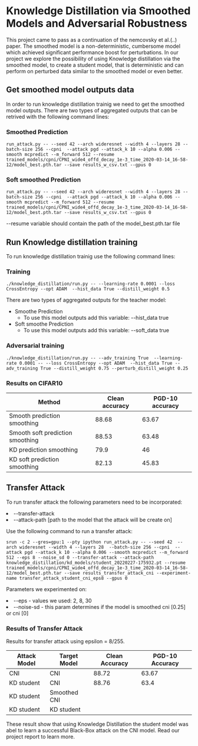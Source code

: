 # Knowledge Distillation via Smoothed Models and Adversarial Robustness

This project came to pass as a continuation of the nemcovsky et al.(..) paper. 
The smoothed model is a non-deterministic, cumbersome model which achieved significant performance boost for perturbations.
In our project we explore the possibility of using Knowledge distillation via the smoothed model, to create a student model, that is deterministic 
and can perform on perturbed data similar to the smoothed model or even better. 



## Get smoothed model outputs data
In order to run knowledge distillation trainig we need to get the smoothed model outputs.
There are two types of aggregated outputs that can be retrived with the following command lines:

 ### Smoothed Prediction
 
 ```
run_attack.py -- --seed 42 --arch wideresnet --width 4 --layers 28 --batch-size 256 --cpni  --attack pgd --attack_k 10 --alpha 0.006 --smooth mcpredict --m_forward 512 --resume trained_models/cpni/CPNI_wide4_offd_decay_1e-3_time_2020-03-14_16-58-12/model_best.pth.tar --save results_w_csv.txt --gpus 0 
```
 ### Soft smoothed Prediction
  ```
run_attack.py -- --seed 42 --arch wideresnet --width 4 --layers 28 --batch-size 256 --cpni  --attack pgd --attack_k 10 --alpha 0.006 --smooth mcpredict --m_forward 512 --resume trained_models/cpni/CPNI_wide4_offd_decay_1e-3_time_2020-03-14_16-58-12/model_best.pth.tar --save results_w_csv.txt --gpus 0 
```

--resume variable should contain the path of the model_best.pth.tar file

## Run Knowledge distillation training
To run knowledge distillation trainig use the following command lines:
 ### Training
 
 ```
./knowledge_distillation/run.py -- --learning-rate 0.0001 --loss CrossEntropy --opt ADAM  --hist_data True --distill_weight 0.5
```
There are two types of aggregated outputs for the teacher model:
  - Smoothe Prediction
    - To use this model outputs add this variable: --hist_data true  
  - Soft smoothe Prediction
    - To use this model outputs add this variable: --soft_data true  

 

 
 ### Adversarial training
 ```
./knowledge_distillation/run.py -- --adv_training True  --learning-rate 0.0001 -- --loss CrossEntropy --opt ADAM  --hist_data True --adv_training True --distill_weight 0.75 --perturb_distill_weight 0.25 
```


### Results on CIFAR10

|Method | Clean accuracy| PGD-10 accuracy|
|--- |---|---|
|Smooth prediction smoothing |  88.68| 63.67|
|Smooth soft prediction smoothing | 88.53| 63.48|
|KD prediction smoothing | 79.9| 46|
|KD soft prediction smoothing | 82.13| 45.83|

## Transfer Attack
To run transfer attack the following parameters need to be incorporated:
<li>--transfer-attack</li>
<li>--attack-path [path to the model that the attack will be create on]</li>

Use the following command to run a transfer attack: 
```
srun -c 2 --gres=gpu:1 --pty ipython run_attack.py -- --seed 42  --arch wideresnet --width 4 --layers 28  --batch-size 256 --cpni  --attack pgd --attack_k 10 --alpha 0.006 --smooth mcpredict --m_forward 512 --eps 8 --noise_sd 0 --transfer-attack --attack-path knowledge_distillation/kd_models/student_20220227-175932.pt --resume trained_models/cpni/CPNI_wide4_offd_decay_1e-3_time_2020-03-14_16-58-12/model_best.pth.tar --save results_transfer_attack_cni --experiment-name transfer_attack_student_cni_eps8 --gpus 0 
```

Parameters we experimented on:
<li>--eps - values we used: 2, 8, 30</li>
<li>--noise-sd - this param determines if the model is smoothed cni [0.25] or cni [0]</li>

### Results of Transfer Attack
Results for transfer attack using epsilon = 8/255.

|Attack Model| Target Model| Clean Accuracy| PGD-10 Accuracy|
|--- |--- |--- |---|
|CNI| CNI| 88.72| 63.67|
|KD student| CNI| 88.76| 63.4|
|KD student| Smoothed CNI| | |
|KD student| KD student| | |

These result show that using Knowledge Distillation the student model was abel to learn a successful 
Black-Box attack on the CNI model. Read our project report to learn more.






